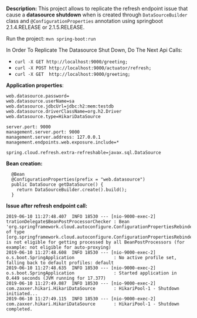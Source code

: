 **Description:** This project allows to replicate the refresh endpoint issue that cause a **datasource shutdown** when is created through `DataSourceBuilder` class and `@ConfigurationProperties` annotation using springboot 2.1.4.RELEASE or 2.1.5.RELEASE. 


Run the project:
`mvn spring-boot:run`

In Order To Replicate The Datasource Shut Down, Do The Next Api Calls:
- `curl -X GET http://localhost:9000/greeting;`
- `curl -X POST http://localhost:9000/actuator/refresh;`
- `curl -X GET  http://localhost:9000/greeting;`


**Application properties**:
```
web.datasource.password=
web.datasource.userName=sa
web.datasource.jdbcUrl=jdbc:h2:mem:testdb
web.datasource.driverClassName=org.h2.Driver
web.datasource.type=HikariDataSource

server.port: 9000
management.server.port: 9000
management.server.address: 127.0.0.1
management.endpoints.web.exposure.include=*

spring.cloud.refresh.extra-refreshable=javax.sql.DataSource
```

**Bean creation:**
```
  @Bean
  @ConfigurationProperties(prefix = "web.datasource")
  public DataSource getDataSource() {
    return DataSourceBuilder.create().build();
  }
```

**Issue after refresh endpoint call:**
```
2019-06-10 11:27:48.407  INFO 18530 --- [nio-9000-exec-2] trationDelegate$BeanPostProcessorChecker : Bean 'org.springframework.cloud.autoconfigure.ConfigurationPropertiesRebinderAutoConfiguration' of type [org.springframework.cloud.autoconfigure.ConfigurationPropertiesRebinderAutoConfiguration$$EnhancerBySpringCGLIB$$b0795841] is not eligible for getting processed by all BeanPostProcessors (for example: not eligible for auto-proxying)
2019-06-10 11:27:48.608  INFO 18530 --- [nio-9000-exec-2] o.s.boot.SpringApplication               : No active profile set, falling back to default profiles: default
2019-06-10 11:27:48.635  INFO 18530 --- [nio-9000-exec-2] o.s.boot.SpringApplication               : Started application in 0.449 seconds (JVM running for 17.377)
2019-06-10 11:27:49.087  INFO 18530 --- [nio-9000-exec-2] com.zaxxer.hikari.HikariDataSource       : HikariPool-1 - Shutdown initiated...
2019-06-10 11:27:49.115  INFO 18530 --- [nio-9000-exec-2] com.zaxxer.hikari.HikariDataSource       : HikariPool-1 - Shutdown completed.
```

